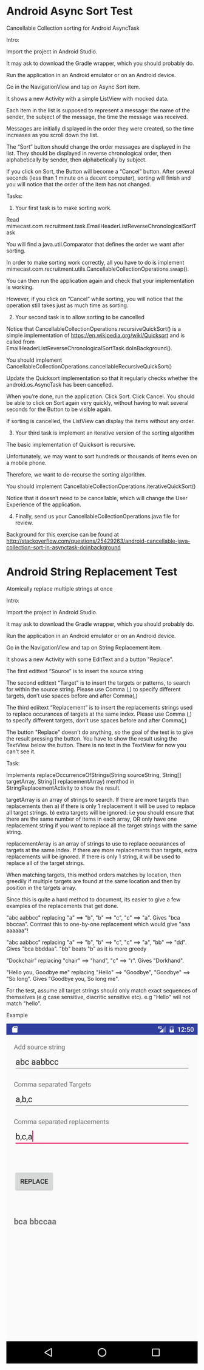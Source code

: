 # Android Async Sort Test
Cancellable Collection sorting for Android AsyncTask

Intro:

Import the project in Android Studio.

It may ask to download the Gradle wrapper, which you should probably do.

Run the application in an Android emulator or on an Android device.

Go in the NavigationView and tap on Async Sort item.

It shows a new Activity with a simple ListView with mocked data.

Each item in the list is supposed to represent a message: the name of the sender, the subject of the message, the time the message was received.

Messages are initially displayed in the order they were created, so the time increases as you scroll down the list.

The “Sort” button should change the order messages are displayed in the list. They should be displayed in reverse chronological order, then alphabetically by sender, then alphabetically by subject.

If you click on Sort, the Button will become a “Cancel” button. After several seconds (less than 1 minute on a decent computer), sorting will finish and you will notice that the order of the item has not changed.

Tasks:

1) Your first task is to make sorting work.

Read mimecast.com.recruitment.task.EmailHeaderListReverseChronologicalSortTask

You will find a java.util.Comparator that defines the order we want after sorting.

In order to make sorting work correctly, all you have to do is implement mimecast.com.recruitment.utils.CancellableCollectionOperations.swap().

You can then run the application again and check that your implementation is working.

However, if you click on “Cancel” while sorting, you will notice that the operation still takes just as much time as sorting.

2) Your second task is to allow sorting to be cancelled

Notice that CancellableCollectionOperations.recursiveQuickSort() is a simple implementation of https://en.wikipedia.org/wiki/Quicksort and is called from EmailHeaderListReverseChronologicalSortTask.doInBackground().

You should implement CancellableCollectionOperations.cancellableRecursiveQuickSort()

Update the Quicksort implementation so that it regularly checks whether the android.os.AsyncTask has been cancelled.

When you’re done, run the application. Click Sort. Click Cancel. You should be able to click on Sort again very quickly, without having to wait several seconds for the Button to be visible again.

If sorting is cancelled, the ListView can display the items without any order.


3) Your third task is implement an iterative version of the sorting algorithm

The basic implementation of Quicksort is recursive.

Unfortunately, we may want to sort hundreds or thousands of items even on a mobile phone.

Therefore, we want to de-recurse the sorting algorithm.

You should implement CancellableCollectionOperations.iterativeQuickSort()

Notice that it doesn’t need to be cancellable, which will change the User Experience of the application.

4) Finally, send us your CancellableCollectionOperations.java file for review.

Background for this exercise can be found at http://stackoverflow.com/questions/25429263/android-cancellable-java-collection-sort-in-asynctask-doinbackground



# Android String Replacement Test
Atomically replace multiple strings at once

Intro:

Import the project in Android Studio.

It may ask to download the Gradle wrapper, which you should probably do.

Run the application in an Android emulator or on an Android device.

Go in the NavigationView and tap on String Replacement item.

It shows a new Activity with some EditText and a button "Replace".

The first edittext “Source” is to insert the source string

The second edittext “Target" is to insert the targets or patterns, to search for within the source string. Please use Comma (,) to specify different targets, don’t use spaces before and after Comma(,)

The third ediitext “Replacement” is to insert the replacements strings used to replace occurances of targets at the same index. Please use Comma (,) to specify different targets, don’t use spaces before and after Comma(,)

The button "Replace" doesn't do anything, so the goal of the test is to give the result pressing the button. You have to show the result using the TextView below the button. There is no text in the TextView for now you can't see it.

Task:

Implements replaceOccurrenceOfStrings(String sourceString, String[] targetArray, String[] replacementArray) menthod in StringReplacementActivity to show the result.

targetArray is an array of strings to search. If there are more targets than replacements then a) if there is only 1 replacement it will be used to replace all target strings. b) extra targets will be ignored. i.e you should ensure that there are the same number of items in each array, OR only have one replacement string if you want to replace all the target strings with the same string.

replacementArray is an array of strings to use to replace occurances of targets at the same index. If there are more replacements than targets, extra replacements will be ignored. If there is only 1 string, it will be used to replace all of the target strings.

When matching targets, this method orders matches by location, then greedily if multiple targets are found at the same location and then by position in the targets array.

Since this is quite a hard method to document, its easier to give a few examples of the replacements that get done.
 
 "abc aabbcc" replacing "a" ==> "b", "b" ==> "c", "c" ==> "a". Gives "bca bbccaa". Contrast this to one-by-one replacement which would give "aaa aaaaaa"!
 
 "abc aabbcc" replacing "a" ==> "b", "b" ==> "c", "c" ==> "a", "bb" ==> "dd". Gives "bca bbddaa". "bb" beats "b" as it is more greedy<br>

 "Dockchair" replacing "chair" ==> "hand", "c" ==> "r". Gives "Dorkhand".

 "Hello you, Goodbye me" replacing "Hello" ==> "Goodbye", "Goodbye" ==> "So long". Gives "Goodbye you, So long me".

 For the test, assume all target strings should only match exact sequences of themselves (e.g case sensitive, diacritic sensitive etc). e.g "Hello" will not match "hello".
 
 
 Example
 
![Alt text](/Android_StringReplacement_Screenshot.png?raw=true)
